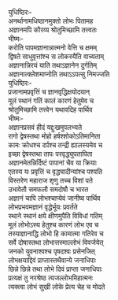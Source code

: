 युधिष्ठिरः-  
अनर्थानामधिष्ठानमुक्तो लोभः पितामह  
अज्ञानमपि कौरव्य श्रोतुमिच्छामि तत्त्वतः  
भीष्मः-  
करोति पापमज्ञानान्नात्मनो वेत्ति च क्षमम्  
द्विषते साधुवृत्तांश्च स लोकस्यैति वाच्यताम्  
अज्ञानान्निरयं याति तथाऽज्ञानेन दुर्गतिम्  
अज्ञानात्क्लेशमाप्नोति तथाऽऽपत्सु निमज्जति  
युधिष्ठिरः-  
प्रजानामप्रवृत्तिं च ज्ञानवृद्धिक्षयोदयान्  
मूलं स्थानं गतिं कालं कारणं हेतुमेव च  
श्रोतुमिच्छामि तत्त्वेन यथावदिह पार्थिव  
भीष्मः-  
अज्ञानप्रसवं हीदं यद्दुःखमुपलभ्यते  
रागो द्वेषस्तथा मोहो हर्षश्शोकोऽतिमानिता  
कामः क्रोधश्च दर्पश्च तन्द्री ह्यालस्यमेव च  
इच्छा द्वेषस्तथा तापः परवृद्ध्युपतापिता  
अज्ञानमेतन्निर्दिष्टं पापानां चैव या क्रियाः  
एतस्य यः प्रवृत्तिं च वृद्ध्यादीन्यांश्च पश्यति  
विस्तरेण महाराज शृणु तच्च विशां पते  
उभावेतौ समफलौ समदोषौ च भारत  
अज्ञानं चापि लोभश्चाप्येवं जानीष्व पार्थिव  
लोभप्रभवमज्ञानं वृद्धेर्भूयः प्रवर्तते  
स्थाने स्थानं क्षये क्षीणमुपैति विविधां गतिम्  
मूलं लोभोऽस्य हेतुश्च कारणं लोभ एव च  
तस्याज्ञानाद्धि लोभो हि कामात्मा गतिरेव च  
सर्वे दोषास्तथा लोभात्तस्माल्लोभं विवर्जयेत्  
जनको युवनाश्वश्च पृषदश्वः प्रसेनजित्  
लोभक्षयाद्दिवं प्राप्तास्तथैवान्ये जनाधिपाः  
छिन्ने छिन्ने तथा लोभे दिवं प्राप्ता जनाधिपाः  
प्रत्यक्षं तु नरश्रेष्ठ त्यजल्लोभमिहात्मनः  
त्यक्त्वा लोभं सुखी लोके प्रेत्य चेह च मोदते   
